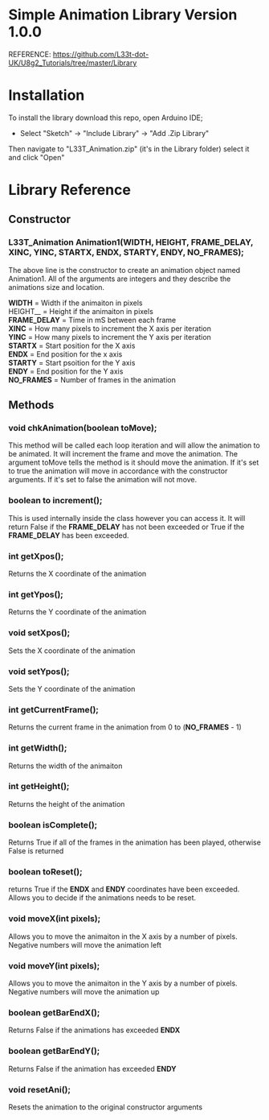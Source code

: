 # Simple Animation Library Version 1.0.0

REFERENCE: https://github.com/L33t-dot-UK/U8g2_Tutorials/tree/master/Library

# Installation

To install the library download this repo, open Arduino IDE;
- Select "Sketch" -> "Include Library" -> "Add .Zip Library"

Then navigate to "L33T_Animation.zip" (it's in the Library folder) select it and click "Open"

# Library Reference

## Constructor

  ### L33T_Animation Animation1(WIDTH, HEIGHT, FRAME_DELAY, XINC, YINC, STARTX, ENDX, STARTY, ENDY, NO_FRAMES);
  
  The above line is the constructor to create an animation object named Animation1. All of the arguments are integers and they   describe the animations size and location.
  
  __WIDTH__ = Width if the animaiton in pixels \
  HEIGHT__ = Height if the animaiton in pixels \
  __FRAME_DELAY__ = Time in mS between each frame \
  __XINC__ = How many pixels to increment the X axis per iteration \
  __YINC__ = How many pixels to increment the Y axis per iteration \
  __STARTX__ = Start position for the X axis \
  __ENDX__ = End position for the x axis \
  __STARTY__ = Start psoition for the Y axis \
  __ENDY__ = End position for the Y axis \
  __NO_FRAMES__ = Number of frames in the animation

## Methods

  ### void chkAnimation(boolean toMove);
  
  This method will be called each loop iteration and will allow the animation to be animated. It will increment the frame and move the animation. The argument toMove tells the method is it should move the animation. If it's set to true the animation will move in accordance with the constructor arguments. If it's set to false the animation will not move.
  
  ### boolean to increment();
  
  This is used internally inside the class however you can access it. It will return False if the __FRAME_DELAY__ has not been exceeded or True if the __FRAME_DELAY__ has been exceeded.
  
### int getXpos();

Returns the X coordinate of the animation

### int getYpos();

Returns the Y coordinate of the animation

### void setXpos();

Sets the X coordinate of the animation

### void setYpos();

Sets the Y coordinate of the animation

### int getCurrentFrame();

Returns the current frame in the animation from 0 to (__NO_FRAMES__ - 1)

### int getWidth();

Returns the width of the animaiton

### int getHeight();

Returns the height of the animation

### boolean isComplete();

Returns True if all of the frames in the animation has been played, otherwise False is returned

### boolean toReset();

returns True if the __ENDX__ and __ENDY__ coordinates have been exceeded. Allows you to decide if the animations needs to be reset.

### void moveX(int pixels);

Allows you to move the animaiton in the X axis by a number of pixels. Negative numbers will move the animation left

### void moveY(int pixels);

Allows you to move the animaiton in the Y axis by a number of pixels. Negative numbers will move the animation up

### boolean getBarEndX();

Returns False if the animations has exceeded __ENDX__

### boolean getBarEndY();

Returns False if the animation has exceeded __ENDY__

### void resetAni();

Resets the animation to the original constructor arguments
